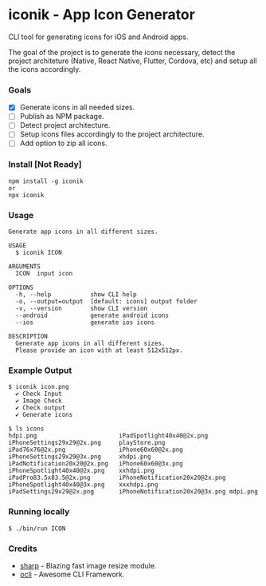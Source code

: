# iconik - App Icon Generator

CLI tool for generating icons for iOS and Android apps.

The goal of the project is to generate the icons necessary, detect the project architeture (Native, React Native, Flutter, Cordova, etc) and setup all the icons accordingly.

### Goals

- [x] Generate icons in all needed sizes.
- [ ] Publish as NPM package.
- [ ] Detect project architecture.
- [ ] Setup icons files accordingly to the project architecture.  
- [ ] Add option to zip all icons.

### Install [Not Ready]
```
npm install -g iconik
or
npx iconik
```

### Usage
```
Generate app icons in all different sizes.

USAGE
  $ iconik ICON

ARGUMENTS
  ICON  input icon

OPTIONS
  -h, --help           show CLI help
  -o, --output=output  [default: icons] output folder
  -v, --version        show CLI version
  --android            generate android icons
  --ios                generate ios icons

DESCRIPTION
  Generate app icons in all different sizes.
  Please provide an icon with at least 512x512px.
```

### Example Output
```
$ iconik icon.png
  ✔ Check Input
  ✔ Image Check
  ✔ Check output
  ✔ Generate icons

$ ls icons
hdpi.png                       iPadSpotlight40x40@2x.png      iPhoneSettings29x29@2x.png     playStore.png
iPad76x76@2x.png               iPhone60x60@2x.png             iPhoneSettings29x29@3x.png     xhdpi.png
iPadNotification20x20@2x.png   iPhone60x60@3x.png             iPhoneSpotlight40x40@2x.png    xxhdpi.png
iPadPro83.5x83.5@2x.png        iPhoneNotification20x20@2x.png iPhoneSpotlight40x40@3x.png    xxxhdpi.png
iPadSettings29x29@2x.png       iPhoneNotification20x20@3x.png mdpi.png
```

### Running locally
```
$ ./bin/run ICON
```

### Credits

* [sharp](https://github.com/lovell/sharp) - Blazing fast image resize module. 
* [ocli](https://oclif.io) - Awesome CLI Framework.